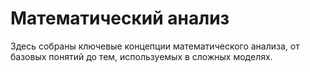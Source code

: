# Математический анализ
Здесь собраны ключевые концепции математического анализа, от базовых понятий до тем, используемых в сложных моделях.